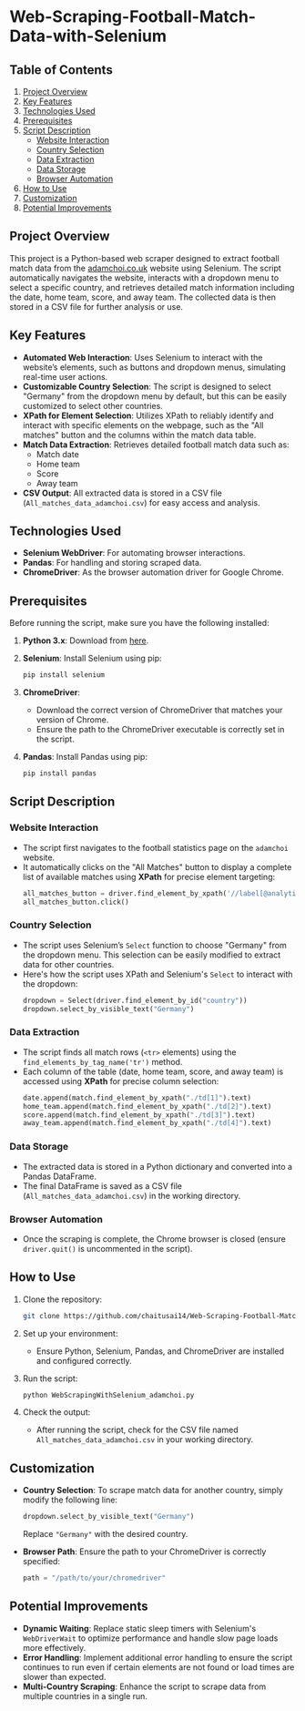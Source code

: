 # Web-Scraping-Football-Match-Data-with-Selenium

## Table of Contents
1. [Project Overview](#project-overview)
2. [Key Features](#key-features)
3. [Technologies Used](#technologies-used)
4. [Prerequisites](#prerequisites)
5. [Script Description](#script-description)
   - [Website Interaction](#website-interaction)
   - [Country Selection](#country-selection)
   - [Data Extraction](#data-extraction)
   - [Data Storage](#data-storage)
   - [Browser Automation](#browser-automation)
6. [How to Use](#how-to-use)
7. [Customization](#customization)
8. [Potential Improvements](#potential-improvements)

## Project Overview

This project is a Python-based web scraper designed to extract football match data from the [adamchoi.co.uk](https://www.adamchoi.co.uk/overs/detailed) website using Selenium. The script automatically navigates the website, interacts with a dropdown menu to select a specific country, and retrieves detailed match information including the date, home team, score, and away team. The collected data is then stored in a CSV file for further analysis or use.

## Key Features

- **Automated Web Interaction**: Uses Selenium to interact with the website’s elements, such as buttons and dropdown menus, simulating real-time user actions.
- **Customizable Country Selection**: The script is designed to select "Germany" from the dropdown menu by default, but this can be easily customized to select other countries.
- **XPath for Element Selection**: Utilizes XPath to reliably identify and interact with specific elements on the webpage, such as the "All matches" button and the columns within the match data table.
- **Match Data Extraction**: Retrieves detailed football match data such as:
  - Match date
  - Home team
  - Score
  - Away team
- **CSV Output**: All extracted data is stored in a CSV file (`All_matches_data_adamchoi.csv`) for easy access and analysis.
  
## Technologies Used

- **Selenium WebDriver**: For automating browser interactions.
- **Pandas**: For handling and storing scraped data.
- **ChromeDriver**: As the browser automation driver for Google Chrome.

## Prerequisites

Before running the script, make sure you have the following installed:

1. **Python 3.x**: Download from [here](https://www.python.org/downloads/).
2. **Selenium**: Install Selenium using pip:
   ```bash
   pip install selenium
   ```
3. **ChromeDriver**: 
   - Download the correct version of ChromeDriver that matches your version of Chrome.
   - Ensure the path to the ChromeDriver executable is correctly set in the script.

4. **Pandas**: Install Pandas using pip:
   ```bash
   pip install pandas
   ```

## Script Description

### Website Interaction
- The script first navigates to the football statistics page on the `adamchoi` website.
- It automatically clicks on the "All Matches" button to display a complete list of available matches using **XPath** for precise element targeting:
  ```python
  all_matches_button = driver.find_element_by_xpath('//label[@analytics-event="All matches"]')
  all_matches_button.click()
  ```

### Country Selection
- The script uses Selenium’s `Select` function to choose "Germany" from the dropdown menu. This selection can be easily modified to extract data for other countries.
- Here's how the script uses XPath and Selenium's `Select` to interact with the dropdown:
  ```python
  dropdown = Select(driver.find_element_by_id("country"))
  dropdown.select_by_visible_text("Germany")
  ```

### Data Extraction
- The script finds all match rows (`<tr>` elements) using the `find_elements_by_tag_name('tr')` method.
- Each column of the table (date, home team, score, and away team) is accessed using **XPath** for precise column selection:
  ```python
  date.append(match.find_element_by_xpath("./td[1]").text)
  home_team.append(match.find_element_by_xpath("./td[2]").text)
  score.append(match.find_element_by_xpath("./td[3]").text)
  away_team.append(match.find_element_by_xpath("./td[4]").text)
  ```

### Data Storage
- The extracted data is stored in a Python dictionary and converted into a Pandas DataFrame.
- The final DataFrame is saved as a CSV file (`All_matches_data_adamchoi.csv`) in the working directory.

### Browser Automation
- Once the scraping is complete, the Chrome browser is closed (ensure `driver.quit()` is uncommented in the script).

## How to Use

1. Clone the repository:
   ```bash
   git clone https://github.com/chaitusai14/Web-Scraping-Football-Match-Data-with-Selenium.git
   ```
   
2. Set up your environment:
   - Ensure Python, Selenium, Pandas, and ChromeDriver are installed and configured correctly.

3. Run the script:
   ```bash
   python WebScrapingWithSelenium_adamchoi.py
   ```

4. Check the output:
   - After running the script, check for the CSV file named `All_matches_data_adamchoi.csv` in your working directory.
   
## Customization

- **Country Selection**: To scrape match data for another country, simply modify the following line:
  ```python
  dropdown.select_by_visible_text("Germany")
  ```
  Replace `"Germany"` with the desired country.

- **Browser Path**: Ensure the path to your ChromeDriver is correctly specified:
  ```python
  path = "/path/to/your/chromedriver"
  ```

## Potential Improvements

- **Dynamic Waiting**: Replace static sleep timers with Selenium's `WebDriverWait` to optimize performance and handle slow page loads more effectively.
- **Error Handling**: Implement additional error handling to ensure the script continues to run even if certain elements are not found or load times are slower than expected.
- **Multi-Country Scraping**: Enhance the script to scrape data from multiple countries in a single run.

